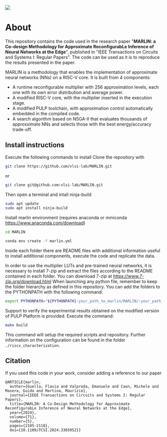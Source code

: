 ![](https://raw.githubusercontent.com/vlsi-lab/MARLIN/main/marlin_logo.png)
# About
This repository contains the code used in the research paper "**MARLIN: a Co-design Methodology for Approximate ReconfigurabLe Inference of Neural Networks at the Edge**", published in "IEEE Transactions on Circuits and Systems I: Regular Papers".
The code can be used as it is to reproduce the results presented in the paper.

MARLIN is a methodology that enables the implementation of approximate neural networks (NNs) on a RISC-V core.
It is built from 4 components:
- A runtime reconfigurable multiplier with 256 approximation levels, each one with its own error distribution and average power.
- A modified RISC-V core, with the multiplier inserted in the execution stage. 
- A modified PULP toolchain, with approximation control automatically embedded in the compiled code.
- A search algorithm based on NSGA-II that evaluates thousands of approxximate NNs and selects those with the best energy/accuracy trade-off.

## Install instructions
Execute the following commands to install 
Clone the repository with 
```bash
git clone https://github.com/vlsi-lab/MARLIN.git
```
or
```bash
git clone git@github.com:vlsi-lab/MARLIN.git
```
Then open a terminal and intall ninja-build
```bash
sudo apt update
sudo apt install ninja-build
```
Install marlin environment (requires anaconda or miniconda https://www.anaconda.com/download)
```bash
cd MARLIN

conda env create -f marlin.yml
```
Inside each folder there are README files with additional information useful to install additional components, execute the code and replicate the data. 

In order to use the multiplier LUTs and pre-trained neural networks, it is necessary to install 7-zip and extract the files according to the README contained in each folder. You can download 7-zip at https://www.7-zip.org/download.html
When launching any python file, remember to keep the folder hierarchy as defined in this repository.
You can add the folders to the PYTHONPATH with the following command:
```bash
export PYTHONPATH="${PYTHONPATH}:your_path_to_marlin/MARLIN/:your_path_to_marlin/MARLIN/neural_networks:your_path_to_marlin/MARLIN/benchmark_CIFAR10:your_path_to_marlin/MARLIN/approximate_multiplier$:your_path_to_marlin/MARLIN/riscv_characterization"$
```

Support to verify the experimental results obtained on the modified version of PULP Platform is provided. 
Execute the command:
```bash
make build
```
This command will setup the required scripts and repository. Further information on the configuration can be found in the folder `./riscv_characterization`.

## Citation
If you used this code in your work, consider adding a reference to our paper 
```
@ARTICLE{marlin,
  author={Guella, Flavia and Valpreda, Emanuele and Caon, Michele and Masera, Guido and Martina, Maurizio},
  journal={IEEE Transactions on Circuits and Systems I: Regular Papers}, 
  title={MARLIN: A Co-Design Methodology for Approximate ReconfigurabLe Inference of Neural Networks at the Edge}, 
  year={2024},
  volume={71},
  number={5},
  pages={2105-2118},
  doi={10.1109/TCSI.2024.3365952}}
```
